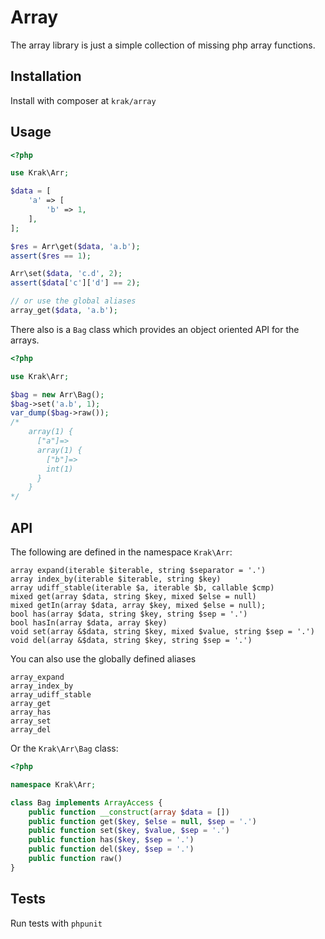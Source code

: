 # Array

The array library is just a simple collection of missing php array functions.

## Installation

Install with composer at `krak/array`

## Usage

```php
<?php

use Krak\Arr;

$data = [
    'a' => [
        'b' => 1,
    ],
];

$res = Arr\get($data, 'a.b');
assert($res == 1);

Arr\set($data, 'c.d', 2);
assert($data['c']['d'] == 2);

// or use the global aliases
array_get($data, 'a.b');
```

There also is a `Bag` class which provides an object oriented API for the arrays.

```php
<?php

use Krak\Arr;

$bag = new Arr\Bag();
$bag->set('a.b', 1);
var_dump($bag->raw());
/*
    array(1) {
      ["a"]=>
      array(1) {
        ["b"]=>
        int(1)
      }
    }
*/
```

## API

The following are defined in the namespace `Krak\Arr`:

    array expand(iterable $iterable, string $separator = '.')
    array index_by(iterable $iterable, string $key)
    array udiff_stable(iterable $a, iterable $b, callable $cmp)
    mixed get(array $data, string $key, mixed $else = null)
    mixed getIn(array $data, array $key, mixed $else = null);
    bool has(array $data, string $key, string $sep = '.')
    bool hasIn(array $data, array $key)
    void set(array &$data, string $key, mixed $value, string $sep = '.')
    void del(array &$data, string $key, string $sep = '.')

You can also use the globally defined aliases

    array_expand
    array_index_by
    array_udiff_stable
    array_get
    array_has
    array_set
    array_del

Or the `Krak\Arr\Bag` class:

```php
<?php

namespace Krak\Arr;

class Bag implements ArrayAccess {
    public function __construct(array $data = [])
    public function get($key, $else = null, $sep = '.')
    public function set($key, $value, $sep = '.')
    public function has($key, $sep = '.')
    public function del($key, $sep = '.')
    public function raw()
}
```

## Tests

Run tests with `phpunit`
